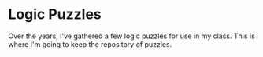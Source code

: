 # Logic Puzzles

Over the years, I've gathered a few logic puzzles for use in my class. This is
where I'm going to keep the repository of puzzles.
